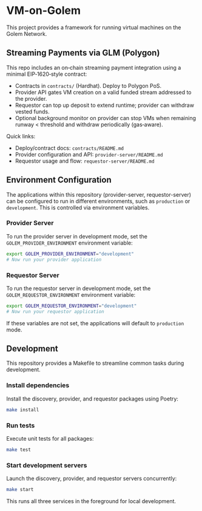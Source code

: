 # VM-on-Golem

This project provides a framework for running virtual machines on the Golem Network.

## Streaming Payments via GLM (Polygon)

This repo includes an on‑chain streaming payment integration using a minimal EIP‑1620‑style contract:

- Contracts in `contracts/` (Hardhat). Deploy to Polygon PoS.
- Provider API gates VM creation on a valid funded stream addressed to the provider.
- Requestor can top up deposit to extend runtime; provider can withdraw vested funds.
- Optional background monitor on provider can stop VMs when remaining runway < threshold and withdraw periodically (gas‑aware).

Quick links:

- Deploy/contract docs: `contracts/README.md`
- Provider configuration and API: `provider-server/README.md`
- Requestor usage and flow: `requestor-server/README.md`

## Environment Configuration

The applications within this repository (provider-server, requestor-server) can be configured to run in different environments, such as `production` or `development`. This is controlled via environment variables.

### Provider Server

To run the provider server in development mode, set the `GOLEM_PROVIDER_ENVIRONMENT` environment variable:

```bash
export GOLEM_PROVIDER_ENVIRONMENT="development"
# Now run your provider application
```

### Requestor Server

To run the requestor server in development mode, set the `GOLEM_REQUESTOR_ENVIRONMENT` environment variable:

```bash
export GOLEM_REQUESTOR_ENVIRONMENT="development"
# Now run your requestor application
```

If these variables are not set, the applications will default to `production` mode.

## Development

This repository provides a Makefile to streamline common tasks during development.

### Install dependencies

Install the discovery, provider, and requestor packages using Poetry:

```bash
make install
```

### Run tests

Execute unit tests for all packages:

```bash
make test
```

### Start development servers

Launch the discovery, provider, and requestor servers concurrently:

```bash
make start
```

This runs all three services in the foreground for local development.
